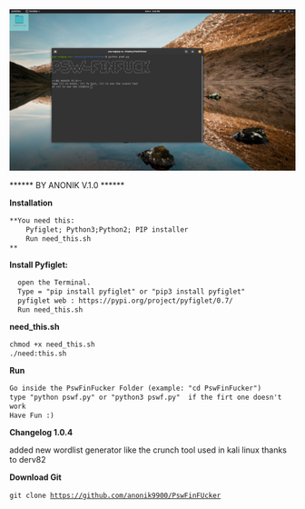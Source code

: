 <img src="https://raw.githubusercontent.com/anonik9900/PswFinFUcker/master/screen2.png">
                                                                                      
******   BY ANONIK V.1.0  ******



**Installation**

    **You need this: 
        Pyfiglet; Python3;Python2; PIP installer
        Run need_this.sh
    **
    
    
 **Install Pyfiglet:** 
   
      open the Terminal.
      Type = "pip install pyfiglet" or "pip3 install pyfiglet"
      pyfiglet web : https://pypi.org/project/pyfiglet/0.7/
      Run need_this.sh
      
**need_this.sh**
      
    chmod +x need_this.sh
    ./need:this.sh

**Run**

    Go inside the PswFinFucker Folder (example: "cd PswFinFucker")
    type "python pswf.py" or "python3 pswf.py"  if the firt one doesn't work
    Have Fun :)  
    
    
**Changelog 1.0.4**

   added new wordlist generator like the crunch tool used in kali linux
   thanks to derv82

    
**Download Git**

 <code>git clone https://github.com/anonik9900/PswFinFUcker</code>
